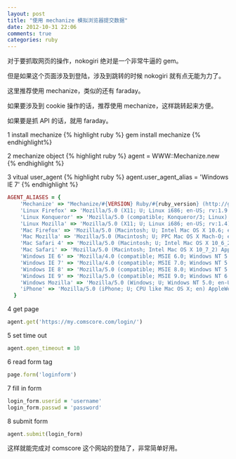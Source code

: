 ```yaml
---
layout: post
title: "使用 mechanize 模拟浏览器提交数据"
date: 2012-10-31 22:06
comments: true
categories: ruby
---
```


对于要抓取网页的操作，nokogiri 绝对是一个非常牛逼的 gem。

但是如果这个页面涉及到登陆，涉及到跳转的时候 nokogiri 就有点无能为力了。

这里推荐使用 mechanize，类似的还有 faraday。

如果要涉及到 cookie 操作的话，推荐使用 mechanize，这样跳转起来方便。

如果要是抓 API 的话，就用 faraday。

1 install mechanize
{% highlight ruby %}
gem install mechanize
{% endhighlight%}

2 mechanize object
{% highlight ruby %}
agent = WWW::Mechanize.new
{% endhighlight %}

3 vitual user_agent
{% highlight ruby %}
agent.user_agent_alias = 'Windows IE 7'
{% endhighlight %}

``` ruby user_agent https://github.com/sparklemotion/mechanize/blob/master/lib/mechanize.rb#L115 detail
AGENT_ALIASES = {
    'Mechanize' => "Mechanize/#{VERSION} Ruby/#{ruby_version} (http://github.com/sparklemotion/mechanize/)",
    'Linux Firefox' => 'Mozilla/5.0 (X11; U; Linux i686; en-US; rv:1.9.2.1) Gecko/20100122 firefox/3.6.1',
    'Linux Konqueror' => 'Mozilla/5.0 (compatible; Konqueror/3; Linux)',
    'Linux Mozilla' => 'Mozilla/5.0 (X11; U; Linux i686; en-US; rv:1.4) Gecko/20030624',
    'Mac Firefox' => 'Mozilla/5.0 (Macintosh; U; Intel Mac OS X 10.6; en-US; rv:1.9.2) Gecko/20100115 Firefox/3.6',
    'Mac Mozilla' => 'Mozilla/5.0 (Macintosh; U; PPC Mac OS X Mach-O; en-US; rv:1.4a) Gecko/20030401',
    'Mac Safari 4' => 'Mozilla/5.0 (Macintosh; U; Intel Mac OS X 10_6_2; de-at) AppleWebKit/531.21.8 (KHTML, like Gecko) Version/4.0.4 Safari/531.21.10',
    'Mac Safari' => 'Mozilla/5.0 (Macintosh; Intel Mac OS X 10_7_2) AppleWebKit/534.51.22 (KHTML, like Gecko) Version/5.1.1 Safari/534.51.22',
    'Windows IE 6' => 'Mozilla/4.0 (compatible; MSIE 6.0; Windows NT 5.1)',
    'Windows IE 7' => 'Mozilla/4.0 (compatible; MSIE 7.0; Windows NT 5.1; .NET CLR 1.1.4322; .NET CLR 2.0.50727)',
    'Windows IE 8' => 'Mozilla/5.0 (compatible; MSIE 8.0; Windows NT 5.1; Trident/4.0; .NET CLR 1.1.4322; .NET CLR 2.0.50727)',
    'Windows IE 9' => 'Mozilla/5.0 (compatible; MSIE 9.0; Windows NT 6.1; Trident/5.0)',
    'Windows Mozilla' => 'Mozilla/5.0 (Windows; U; Windows NT 5.0; en-US; rv:1.4b) Gecko/20030516 Mozilla Firebird/0.6',
    'iPhone' => 'Mozilla/5.0 (iPhone; U; CPU like Mac OS X; en) AppleWebKit/420+ (KHTML, like Gecko) Version/3.0 Mobile/1C28 Safari/419.3',
  }
```

4 get page
``` ruby get_page
agent.get('https://my.comscore.com/login/') 
```

5 set time out
``` ruby set_time_out 
agent.open_timeout = 10 
```

6 read form tag
``` ruby read_form_tag
page.form('loginform')
```

7 fill in form
``` ruby fill
login_form.userid = 'username'
login_form.passwd = 'password'
```

8 submit form
``` ruby submit
agent.submit(login_form)
```

这样就能完成对 comscore 这个网站的登陆了，非常简单好用。



